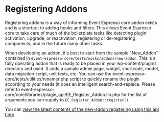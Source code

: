 # Registering Addons

Registering addons is a way of informing Event Espresso core addon exists and is a shortcut to adding hooks and filters.  This allows Event Espresso core to take care of much of the boilerplate tasks like detecting plugin activation, upgrade, or reactivation; registering or de-registering components; and in the future many other tasks.

When developing an addon, it's best to start from the sample "New_Addon" contained in `event-espresso-core/tests/mocks/addons/new-addon`. This is a fully operating addon that is ready to be placed in your wp-content/plugins directory and used. It adds a sample admin page, widget, shortcode, model, data migration script, unit tests, etc. You can use the event-espresso-core/tests/utilities/renamer.php script to quickly rename the plugin according to your needs (it does an intelligent search-and-replace. Please refer to event-espresso-core/core/libraries/plugin_api/EE_Register_Addon.lib.php for the list of arguments you can supply to `EE_Register_Addon::register()`.

You can [view the latest contents of the new-addon registering using this api here](https://github.com/eventespresso/event-espresso-core/blob/master/tests/mocks/addons/eea-new-addon/EE_New_Addon.class.php)
